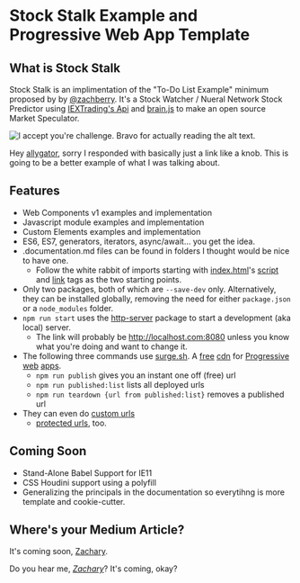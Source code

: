 # Stock Stalk Example and Progressive Web App Template

##  What is Stock Stalk

Stock Stalk is an implimentation of the "To-Do List Example" minimum proposed by by [@zachberry](https://github.com/zachberry). It's a Stock Watcher / Nueral Network Stock Predictor using [IEXTrading's Api](https://api.iextrading.com/) and [brain.js](https://github.com/BrainJS) to make an open source Market Speculator.


![I accept you're challenge. Bravo for actually reading the alt text.](https://media.giphy.com/media/jNWig8QMg4jsc/giphy.gif)

Hey [allygator](https://allygator.me/), sorry I responded with basically just a link like a knob. This is going to be a better example of what I was talking about.

## Features

* Web Components v1 examples and implementation
* Javascript module examples and implementation
* Custom Elements examples and implementation
* ES6, ES7, generators, iterators, async/await... you get the idea.
* .documentation.md files can be found in folders I thought would be nice to have one.
    *  Follow the white rabbit of imports starting with [index.html](https://github.com/loraxx753/html-template/blob/master/index.html)'s [script](https://github.com/loraxx753/html-template/blob/master/script.js) and [link](https://github.com/loraxx753/html-template/blob/master/style.css) tags as the two starting points. 
* Only two packages, both of which are `--save-dev` only. Alternatively, they can be installed globally, removing the need for either `package.json` or a `node_modules` folder.
* `npm run start` uses the [http-server](https://www.npmjs.com/package/http-server) package to start a development (aka local) server. 
    * The link will probably be http://localhost.com:8080 unless you know what you're doing and want to change it.
* The following three commands use [surge.sh](https://surge.sh). A [free](https://surge.sh/help/why-is-surge-free) [cdn](https://www.cloudflare.com/learning/cdn/what-is-a-cdn/) for [Progressive](https://developer.mozilla.org/en-US/docs/Web/Apps/Progressive/Advantages) [web](https://developers.google.com/web/progressive-web-apps/) [apps](https://developers.google.com/web/fundamentals/).
    * `npm run publish` gives you an instant one off (free) url
    * `npm run published:list` lists all deployed urls
    * `npm run teardown {url from published:list}` removes a published url 
* They can even do [custom urls]()
    * [protected urls](), too.

## Coming Soon

* Stand-Alone Babel Support for IE11
* CSS Houdini support using a polyfill
* Generalizing the principals in the documentation so everytihng is more template and cookie-cutter.

## Where's your Medium Article?

It's coming soon, [Zachary](https://github.com/zachberry).

Do you hear me, _[Zachary](https://github.com/zachberry)_? It's coming, okay?


